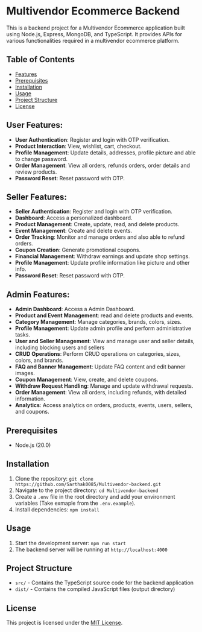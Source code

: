 # Multivendor Ecommerce Backend

This is a backend project for a Multivendor Ecommerce application built using Node.js, Express, MongoDB, and TypeScript. It provides APIs for various functionalities required in a multivendor ecommerce platform.

## Table of Contents

- [Features](#features)
- [Prerequisites](#prerequisites)
- [Installation](#installation)
- [Usage](#usage)
- [Project Structure](#project-structure)
- [License](#license)

## User Features:

- **User Authentication**: Register and login with OTP verification.
- **Product Interaction**: View, wishlist, cart, checkout.
- **Profile Management**: Update details, addresses, profile picture and able to change password.
- **Order Management**: View all orders, refunds orders, order details and review products.
- **Password Reset**: Reset password with OTP.

## Seller Features:

- **Seller Authentication**: Register and login with OTP verification.
- **Dashboard**: Access a personalized dashboard.
- **Product Management**: Create, update, read, and delete products.
- **Event Management**: Create and delete events.
- **Order Tracking**: Monitor and manage orders and also able to refund orders.
- **Coupon Creation**: Generate promotional coupons.
- **Financial Management**: Withdraw earnings and update shop settings.
- **Profile Management**: Update profile information like picture and other info.
- **Password Reset**: Reset password with OTP.

## Admin Features:

- **Admin Dashboard**: Access a Admin Dashboard.
- **Product and Event Management**: read and delete products and events.
- **Category Management**: Manage categories, brands, colors, sizes.
- **Profile Management**: Update admin profile and perform administrative tasks.
- **User and Seller Management**: View and manage user and seller details, including blocking users and sellers
- **CRUD Operations**: Perform CRUD operations on categories, sizes, colors, and brands.
- **FAQ and Banner Management**: Update FAQ content and edit banner images.
- **Coupon Management**: View, create, and delete coupons.
- **Withdraw Request Handling**: Manage and update withdrawal requests.
- **Order Management**: View all orders, including refunds, with detailed information.
- **Analytics**: Access analytics on orders, products, events, users, sellers, and coupons.

## Prerequisites

- Node.js (20.0)

## Installation

1. Clone the repository: `git clone https://github.com/Sarthak0085/Multivendor-backend.git`
2. Navigate to the project directory: `cd Multivendor-backend`
3. Create a `.env` file in the root directory and add your environment variables (Take exmaple from the `.env.example`).
4. Install dependencies: `npm install`

## Usage

1. Start the development server: `npm run start`
2. The backend server will be running at `http://localhost:4000`

## Project Structure

- `src/` - Contains the TypeScript source code for the backend application
- `dist/` - Contains the compiled JavaScript files (output directory)

## License

This project is licensed under the [MIT License](LICENSE).
